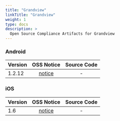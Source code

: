 ```yaml
---
title: "Grandview"
linkTitle: "Grandview"
weight: 1
type: docs
description: >
  Open Source Compliance Artifacts for Grandview
---
```


### Android

| Version | OSS Notice | Source Code |
|---|:---:|:---:|
| 1.2.12 | [notice](https://opensource.sktelecom.com/compliance_artifacts/grandview/android/1.2.12/grandview_android_1.2.12_OSS_Notice.html)  | - |

### iOS

| Version | OSS Notice | Source Code |
|---|:---:|:---:|
| 1.6 | [notice](https://opensource.sktelecom.com/compliance_artifacts/grandview/ios/1.6/grandview_ios_1.6_OSS_Notice.html)  | - |
